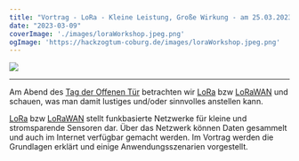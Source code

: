 ```yaml
---
title: "Vortrag - LoRa - Kleine Leistung, Große Wirkung - am 25.03.2023 - abends - Hlg. Kreuzstr. 3 in Coburg"
date: "2023-03-09"
coverImage: './images/loraWorkshop.jpeg.png'
ogImage: 'https://hackzogtum-coburg.de/images/loraWorkshop.jpeg.png'
---
```


![](../images/loraWorkshop.jpeg.png)

---

Am Abend des [Tag der Offenen Tür](https://hackzogtum-coburg.de/posts/openHackspace2) betrachten wir [LoRa](https://en.wikipedia.org/wiki/LoRa) bzw [LoRaWAN](https://en.wikipedia.org/wiki/LoRa#LoRaWAN) und schauen, was man damit lustiges und/oder sinnvolles anstellen kann.

[LoRa](https://en.wikipedia.org/wiki/LoRa) bzw [LoRaWAN](https://en.wikipedia.org/wiki/LoRa#LoRaWAN) stellt funkbasierte Netzwerke für kleine und stromsparende Sensoren dar. Über das Netzwerk können Daten gesammelt und auch im Internet verfügbar gemacht werden.
Im Vortrag werden die Grundlagen erklärt und einige Anwendungsszenarien vorgestellt.
